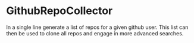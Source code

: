 # GithubRepoCollector
In a single line generate a list of repos for a given github user.  This list can then be used to clone all repos and engage in more advanced searches.
